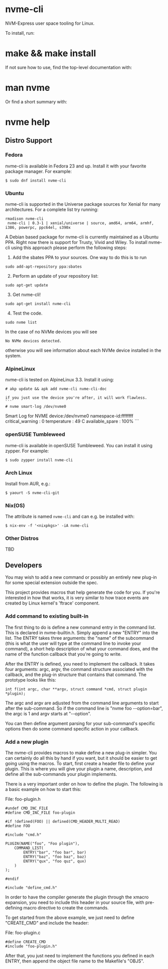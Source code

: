 # nvme-cli
NVM-Express user space tooling for Linux.

To install, run:

  # make && make install

If not sure how to use, find the top-level documentation with:

  # man nvme

Or find a short summary with:

  # nvme help

## Distro Support

### Fedora

nvme-cli is available in Fedora 23 and up.  Install it with your favorite
package manager.  For example:

    $ sudo dnf install nvme-cli

### Ubuntu

nvme-cli is supported in the Universe package sources for Xenial for
many architectures. For a complete list try running:
  ```
  rmadison nvme-cli
   nvme-cli | 0.3-1 | xenial/universe | source, amd64, arm64, armhf, i386, powerpc, ppc64el, s390x
  ```  
A Debian based package for nvme-cli is currently maintained as a
Ubuntu PPA. Right now there is support for Trusty, Vivid and Wiley. To
install nvme-cli using this approach please perform the following
steps:
   1. Add the sbates PPA to your sources. One way to do this is to run
   ```
   sudo add-apt-repository ppa:sbates
   ```
   2. Perform an update of your repository list:
   ```
   sudo apt-get update
   ```
   3. Get nvme-cli!
   ```
   sudo apt-get install nvme-cli
   ```
   4. Test the code.
   ```
   sudo nvme list
   ```
   In the case of no NVMe devices you will see
   ```
   No NVMe devices detected.
   ```
   otherwise you will see information about each NVMe device installed
   in the system.
   
### AlpineLinux

nvme-cli is tested on AlpineLinux 3.3.  Install it using:

    # akp update && apk add nvme-cli nvme-cli-doc

    if you just use the device you're after, it will work flawless.
    ```
    # nvme smart-log /dev/nvme0
Smart Log for NVME device:/dev/nvme0 namespace-id:ffffffff
critical_warning                    : 0
temperature                         : 49 C
available_spare                     : 100%
    ```
   
### openSUSE Tumbleweed

nvme-cli is available in openSUSE Tumbleweed. You can install it using zypper.
For example:

    $ sudo zypper install nvme-cli

### Arch Linux

Install from AUR, e.g.:
```
$ yaourt -S nvme-cli-git
```

### Nix(OS)

The attribute is named `nvme-cli` and can e.g. be installed with:
```
$ nix-env -f '<nixpkgs>' -iA nvme-cli
```

### Other Distros

TBD

## Developers

You may wish to add a new command or possibly an entirely new plug-in
for some special extension outside the spec.

This project provides macros that help generate the code for you. If
you're interested in how that works, it is very similar to how trace
events are created by Linux kernel's 'ftrace' component.

### Add command to existing built-in

The first thing to do is define a new command entry in the command
list. This is declared in nvme-builtin.h. Simply append a new "ENTRY" into
the list. The ENTRY takes three arguments: the "name" of the subcommand
(this is what the user will type at the command line to invoke your
command), a short help description of what your command does, and the
name of the function callback that you're going to write.

After the ENTRY is defined, you need to implement the callback. It takes
four arguments: argc, argv, the command structure associated with the
callback, and the plug-in structure that contains that command. The
prototype looks like this:

  ```
  int f(int argc, char **argv, struct command *cmd, struct plugin *plugin);
  ```

The argc and argv are adjusted from the command line arguments to start
after the sub-command. So if the command line is "nvme foo --option=bar",
the argc is 1 and argv starts at "--option".

You can then define argument parsing for your sub-command's specific
options then do some command specific action in your callback.

### Add a new plugin

The nvme-cli provides macros to make define a new plug-in simpler. You
can certainly do all this by hand if you want, but it should be easier
to get going using the macros. To start, first create a header file
to define your plugin. This is where you will give your plugin a name,
description, and define all the sub-commands your plugin implements.

There is a very important order on how to define the plugin. The following
is a basic example on how to start this:

File: foo-plugin.h
```
#undef CMD_INC_FILE
#define CMD_INC_FILE foo-plugin

#if !defined(FOO) || defined(CMD_HEADER_MULTI_READ)
#define FOO

#include "cmd.h"

PLUGIN(NAME("foo", "Foo plugin"),
	COMMAND_LIST(
		ENTRY("bar", "foo bar", bar)
		ENTRY("baz", "foo baz", baz)
		ENTRY("qux", "foo quz", qux)
	)
);

#endif

#include "define_cmd.h"
```

In order to have the compiler generate the plugin through the xmacro
expansion, you need to include this header in your source file, with
pre-defining macro directive to create the commands.

To get started from the above example, we just need to define "CREATE_CMD"
and include the header:

File: foo-plugin.c
```
#define CREATE_CMD
#include "foo-plugin.h"
```

After that, you just need to implement the functions you defined in each
ENTRY, then append the object file name to the Makefile's "OBJS".
